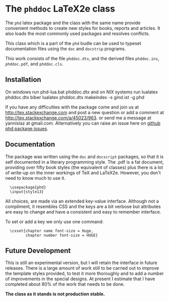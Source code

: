 # The `phddoc` LaTeX2e class

The `phd` latex package and the class with the same name provide
convenient methods to create new styles for books, reports
and articles. It also loads the most commonly used packages
and resolves conflicts.

This class which is a part of the `phd` budle can be used to typeset documentation
files using the `doc` and `docstrip` programs.

This work consists of the file  `phddoc.dtx`,
and the derived files   `phddoc.ins`,  `phddoc.pdf`,
and `phddoc.cls`.

## Installation

On windows run
          phd-lua.bat phddoc.dtx
and on NIX systems run
          lualatex phddoc.dtx
          biber
          lualatex phddoc.dtx
          makeindex -s gind.ist -g phd

If you have any difficulties with the package come and join us at
http://tex.stackexchange.com and post a new question or
add a comment at http://tex.stackexchange.com/a/45023/963.
or send me a message at  yannislaz at gmail.com. Alternatively you can raise
an issue here on [github phd package issues](https://github.com/yannisl/phd/issues/new).

## Documentation

The package was written using the `doc` and `docscript` packages,
so that it is self documented in a literary programming style.
The .pdf is a fat document, providing over fifty book styles (the
equivalent of classes) plus there is a lot of write-up on the inner
workings of TeX and LaTeX2e. However, you don't need to know much
to use it.

      \usepackage{phd}
      \input{style13}

All choices, are made via an extended key-value interface.
Although not a compliment, it resembles CSS and the keys are a bit verbose but
attributes are easy to change and have a consistent and easy to remember interface.

To set or add a key we only use one command:

      \cxset{chapter name font-size = Huge,
             chapter number font-size = HUGE}

## Future Development

This is still an experimental version, but I will retain the
interface in future releases. There is a large amount of
work still to be carried out to improve the template styles
provided, to test it more thoroughly and to add a number of
improvements in the special designs. At present I estimate
that I have completed about 80% of the work that needs
to be done.

__The class as it stands is not production stable.__


